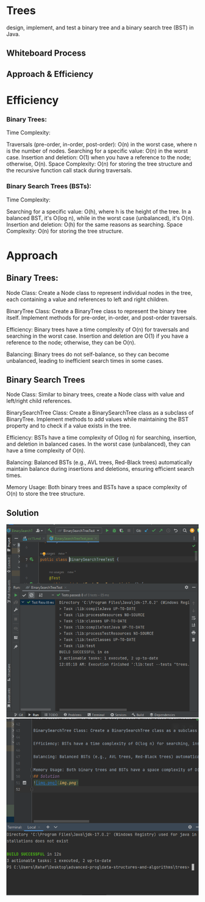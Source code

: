 

# Trees 
design, implement, and test a binary tree and a binary search tree (BST) in Java.

## Whiteboard Process
<!-- Embedded whiteboard image -->

## Approach & Efficiency

# Efficiency 
### Binary Trees:

Time Complexity:

Traversals (pre-order, in-order, post-order): O(n) in the worst case, where n is the number of nodes.
Searching for a specific value: O(n) in the worst case.
Insertion and deletion: O(1) when you have a reference to the node; otherwise, O(n).
Space Complexity: O(n) for storing the tree structure and the recursive function call stack during traversals.

### Binary Search Trees (BSTs):

Time Complexity:

Searching for a specific value: O(h), where h is the height of the tree. In a balanced BST, it's O(log n), while in the worst case (unbalanced), it's O(n).
Insertion and deletion: O(h) for the same reasons as searching.
Space Complexity: O(n) for storing the tree structure.

# Approach
## Binary Trees:

Node Class: Create a Node class to represent individual nodes in the tree, each containing a value and references to left and right children.

BinaryTree Class: Create a BinaryTree class to represent the binary tree itself. Implement methods for pre-order, in-order, and post-order traversals.

Efficiency: Binary trees have a time complexity of O(n) for traversals and searching in the worst case. Insertion and deletion are O(1) if you have a reference to the node; otherwise, they can be O(n).

Balancing: Binary trees do not self-balance, so they can become unbalanced, leading to inefficient search times in some cases.

## Binary Search Trees 
Node Class: Similar to binary trees, create a Node class with value and left/right child references.

BinarySearchTree Class: Create a BinarySearchTree class as a subclass of BinaryTree. Implement methods to add values while maintaining the BST property and to check if a value exists in the tree.

Efficiency: BSTs have a time complexity of O(log n) for searching, insertion, and deletion in balanced cases. In the worst case (unbalanced), they can have a time complexity of O(n).

Balancing: Balanced BSTs (e.g., AVL trees, Red-Black trees) automatically maintain balance during insertions and deletions, ensuring efficient search times.

Memory Usage: Both binary trees and BSTs have a space complexity of O(n) to store the tree structure.
## Solution
![img.png](img.png)
![img_1.png](img_1.png)

